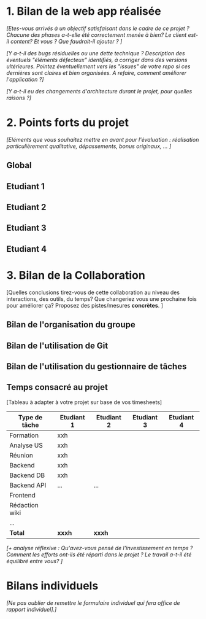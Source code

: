 

# 1. Bilan de la web app réalisée

_[Etes-vous arrivés à un objectif satisfaisant dans le cadre de ce projet ? Chacune des phases a-t-elle été correctement menée à bien?  Le client est-il content?  Et vous ? Que faudrait-il ajouter ? ]_

_[Y a-t-il des bugs résiduelles ou une dette technique ? Description des éventuels "éléments défecteux" identifiés, à corriger dans des versions ultérieures. Pointez éventuellement vers les "issues" de votre repo si ces dernières sont claires et bien organisées. A refaire, comment améliorer l'application ?]_

_[Y a-t-il eu des changements d'architecture durant le projet, pour quelles raisons ?]_

# 2. Points forts du projet

_[Eléments que vous souhaitez mettre en avant pour l'évaluation : réalisation particulièrement qualitative, dépassements, bonus originaux, ... ]_

## Global 

## Etudiant 1

## Etudiant 2

## Etudiant 3

## Etudiant 4

# 3. Bilan de la Collaboration

[Quelles conclusions tirez-vous de cette collaboration au niveau des interactions, des outils, du temps?  Que changeriez vous une prochaine fois pour améliorer ça? Proposez des pistes/mesures **concrètes**. ]

## Bilan de l'organisation du groupe

## Bilan de l'utilisation de Git

## Bilan de l'utilisation du gestionnaire de tâches

## Temps consacré au projet 

[Tableau à adapter à votre projet sur base de vos timesheets]

| Type de tâche | Etudiant 1 | Etudiant 2 | Etudiant 3 |  Etudiant 4 |
|---------------|------------|------------|------------|------------|
| Formation     |      xxh   |            |            |            |
| Analyse US    |      xxh   |            |            |            |
| Réunion       |      xxh   |            |            |            |
| Backend       |      xxh   |            |            |            |
| Backend DB    |      xxh   |            |            |            |
| Backend API   |      ...   | ...        |            |            |
| Frontend      |            |            |            |            |
| Rédaction wiki|            |            |            |            |
| ...           |            |            |            |            |
| **Total**     |   **xxxh** |**xxxh**    |            |            |

_[+ analyse réflexive : Qu'avez-vous pensé de l'investissement en temps ? Comment les efforts ont-ils été réparti dans le projet ? Le travail a-t-il été équilibré entre vous?  ]_


# Bilans individuels

_[Ne pas oublier de remettre le formulaire individuel qui fera office de rapport individuel].]_
